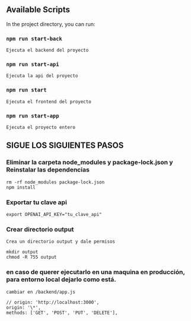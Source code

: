 ## Available Scripts

In the project directory, you can run:

### `npm run start-back`

    Ejecuta el backend del proyecto

### `npm run start-api`

    Ejecuta la api del proyecto

### `npm run start`

    Ejecuta el frontend del proyecto

### `npm run start-app`

    Ejecuta el proyecto entero

## SIGUE LOS SIGUIENTES PASOS

### Eliminar la carpeta node_modules y package-lock.json y Reinstalar las dependencias

    rm -rf node_modules package-lock.json
    npm install

### Exportar tu clave api

    export OPENAI_API_KEY="tu_clave_api"

### Crear directorio output

    Crea un directorio output y dale permisos

    mkdir output
    chmod -R 755 output

### en caso de querer ejecutarlo en una maquina en producción, para entorno local dejarlo como está.

    cambiar en /backend/app.js

    // origin: 'http://localhost:3000',
    origin: '\*',
    methods: ['GET', 'POST', 'PUT', 'DELETE'],
